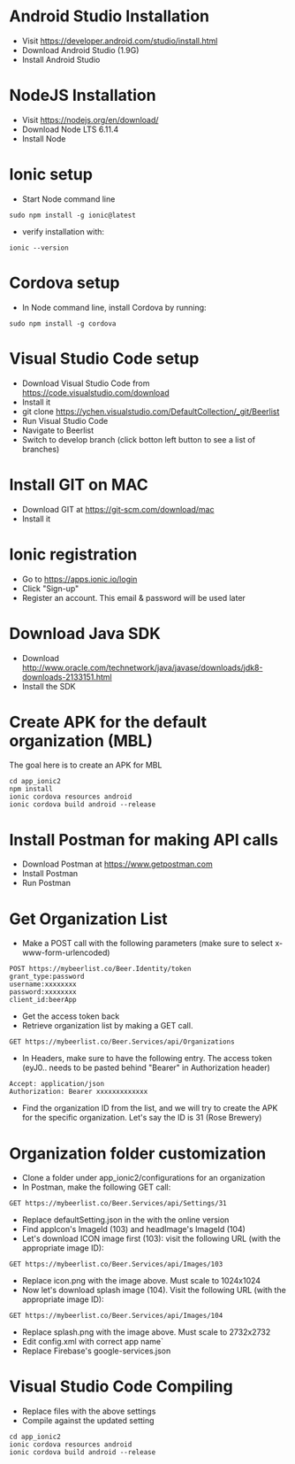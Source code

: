 # Android Studio Installation
- Visit https://developer.android.com/studio/install.html
- Download Android Studio (1.9G)
- Install Android Studio

# NodeJS Installation
- Visit https://nodejs.org/en/download/
- Download Node LTS 6.11.4
- Install Node

# Ionic setup
- Start Node command line
```
sudo npm install -g ionic@latest
```
- verify installation with:
```
ionic --version
```

# Cordova setup
- In Node command line, install Cordova by running:
```
sudo npm install -g cordova
```
# Visual Studio Code setup
- Download Visual Studio Code from https://code.visualstudio.com/download
- Install it
- git clone https://ychen.visualstudio.com/DefaultCollection/_git/Beerlist
- Run Visual Studio Code
- Navigate to Beerlist
- Switch to develop branch (click botton left button to see a list of branches)

# Install GIT on MAC
- Download GIT at https://git-scm.com/download/mac
- Install it

# Ionic registration
- Go to https://apps.ionic.io/login
- Click "Sign-up"
- Register an account. This email & password will be used later

# Download Java SDK
- Download http://www.oracle.com/technetwork/java/javase/downloads/jdk8-downloads-2133151.html
- Install the SDK

# Create APK for the default organization (MBL)
The goal here is to create an APK for MBL
```
cd app_ionic2
npm install
ionic cordova resources android
ionic cordova build android --release
```

# Install Postman for making API calls
- Download Postman at https://www.getpostman.com
- Install Postman
- Run Postman

# Get Organization List
- Make a POST call with the following parameters (make sure to select x-www-form-urlencoded)
```
POST https://mybeerlist.co/Beer.Identity/token
grant_type:password
username:xxxxxxxx
password:xxxxxxxx
client_id:beerApp
```
- Get the access token back
- Retrieve organization list by making a GET call.
```
GET https://mybeerlist.co/Beer.Services/api/Organizations

```
- In Headers, make sure to have the following entry. The access token (eyJ0.. needs to be pasted behind "Bearer" in Authorization header)
```
Accept: application/json
Authorization: Bearer xxxxxxxxxxxxx
```
- Find the organization ID from the list, and we will try to create the APK for the specific organization. Let's say the ID is 31 (Rose Brewery)

# Organization folder customization
- Clone a folder under app_ionic2/configurations for an organization
- In Postman, make the following GET call:
```
GET https://mybeerlist.co/Beer.Services/api/Settings/31
```
- Replace defaultSetting.json in the with the online version
- Find appIcon's ImageId (103) and headImage's ImageId (104)
- Let's download ICON image first (103): visit the following URL (with the appropriate image ID):
```
GET https://mybeerlist.co/Beer.Services/api/Images/103
```
- Replace icon.png with the image above. Must scale to 1024x1024
- Now let's download splash image (104). Visit the following URL (with the appropriate image ID):
```
GET https://mybeerlist.co/Beer.Services/api/Images/104
```
- Replace splash.png with the image above. Must scale to 2732x2732
- Edit config.xml with correct app name`
- Replace Firebase's google-services.json 

# Visual Studio Code Compiling
- Replace files with the above settings
- Compile against the updated setting
```
cd app_ionic2
ionic cordova resources android
ionic cordova build android --release
```








